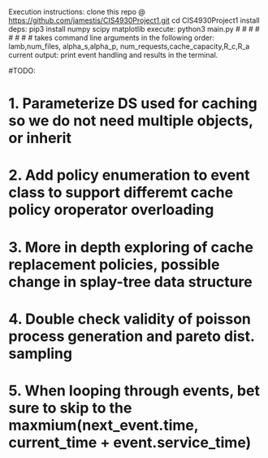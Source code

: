 Execution instructions:
clone this repo @ https://github.com/jamestis/CIS4930Project1.git
cd CIS4930Project1
install deps: pip3 install numpy scipy matplotlib
execute: python3 main.py # # # # # # # #
takes command line arguments in the following order: lamb,num_files, alpha_s,alpha_p, num_requests,cache_capacity,R_c,R_a
current output: print event handling and results in the terminal.

#TODO: 
# 1. Parameterize DS used for caching so we do not need multiple objects, or inherit
# 2. Add policy enumeration to event class to support differemt cache policy oroperator overloading
# 3. More in depth exploring of cache replacement policies, possible change in splay-tree data structure
# 4. Double check validity of poisson process generation and pareto dist. sampling 
# 5. When looping through events, bet sure to skip to the maxmium(next_event.time, current_time + event.service_time)
